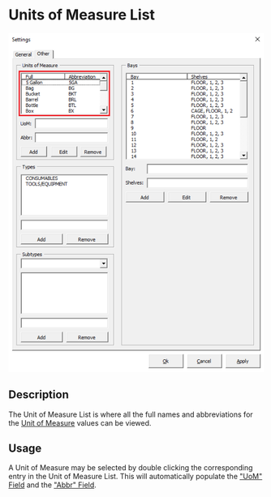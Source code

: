 # Units of Measure List

![Alt text](/images/image76.png "Units of Measure List")

## Description

The Unit of Measure List is where all the full names and abbreviations for the [Unit of Measure](08_unit_of_measure.md) values can be viewed.

## Usage

A Unit of Measure may be selected by double clicking the corresponding entry in the Unit of Measure List. This will automatically populate the ["UoM" Field](77_uom_field.md) and the ["Abbr" Field](78_abbr_field.md).